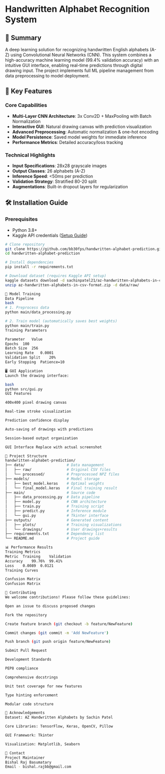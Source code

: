 # Handwritten Alphabet Recognition System

## 📌 Summary
A deep learning solution for recognizing handwritten English alphabets (A-Z) using Convolutional Neural Networks (CNN). This system combines a high-accuracy machine learning model (99.4% validation accuracy) with an intuitive GUI interface, enabling real-time predictions through digital drawing input. The project implements full ML pipeline management from data preprocessing to model deployment.

## 🚀 Key Features
### Core Capabilities
- **Multi-Layer CNN Architecture**: 3x Conv2D + MaxPooling with Batch Normalization
- **Interactive GUI**: Natural drawing canvas with prediction visualization
- **Advanced Preprocessing**: Automatic normalization & one-hot encoding
- **Model Persistence**: Saved model weights for immediate inference
- **Performance Metrics**: Detailed accuracy/loss tracking

### Technical Highlights
- **Input Specifications**: 28x28 grayscale images
- **Output Classes**: 26 alphabets (A-Z)
- **Inference Speed**: <50ms per prediction
- **Validation Strategy**: Stratified 80-20 split
- **Augmentations**: Built-in dropout layers for regularization

## 🛠 Installation Guide

### Prerequisites
- Python 3.8+ 
- Kaggle API credentials ([Setup Guide](https://github.com/Kaggle/kaggle-api))

```bash
# Clone repository
git clone https://github.com/bb30fps/handwritten-alphabet-prediction.git
cd handwritten-alphabet-prediction

# Install dependencies
pip install -r requirements.txt

# Download dataset (requires Kaggle API setup)
kaggle datasets download -d sachinpatel21/az-handwritten-alphabets-in-csv-format
unzip az-handwritten-alphabets-in-csv-format.zip -d data/raw/

🧠 Model Training
Data Pipeline
bash
# 1. Preprocess data
python main/data_processing.py

# 2. Train model (automatically saves best weights)
python main/train.py
Training Parameters

Parameter	Value
Epochs	100
Batch Size	256
Learning Rate	0.0001
Validation Split	20%
Early Stopping	Patience=10

🖥️ GUI Application
Launch the drawing interface:

bash
python src/gui.py
GUI Features

400x400 pixel drawing canvas

Real-time stroke visualization

Prediction confidence display

Auto-saving of drawings with predictions

Session-based output organization

GUI Interface Replace with actual screenshot

📂 Project Structure
handwritten-alphabet-prediction/
├── data/                   # Data management
│   ├── raw/                # Original CSV files
│   └── processed/          # Preprocessed NPZ files
├── models/                 # Model storage
│   ├── best_model.keras    # Optimal weights
│   └── final_model.keras   # Final training result
├── main/                   # Source code
│   ├── data_processing.py  # Data pipeline
│   ├── model.py            # CNN architecture
│   ├── train.py            # Training script
│   ├── predict.py          # Inference module
│   └── gui.py              # Tkinter interface
├── outputs/                # Generated content
│   ├── plots/              # Training visualizations
│   └── drawings/           # User drawings+results
├── requirements.txt        # Dependency list
└── README.md               # Project guide

📊 Performance Results
Training Metrics
Metric	Training	Validation
Accuracy	99.76%	99.41%
Loss	0.0089	0.0121
Training Curves

Confusion Matrix
Confusion Matrix

🤝 Contributing
We welcome contributions! Please follow these guidelines:

Open an issue to discuss proposed changes

Fork the repository

Create feature branch (git checkout -b feature/NewFeature)

Commit changes (git commit -m 'Add NewFeature')

Push branch (git push origin feature/NewFeature)

Submit Pull Request

Development Standards

PEP8 compliance

Comprehensive docstrings

Unit test coverage for new features

Type hinting enforcement

Modular code structure

🙏 Acknowledgements
Dataset: AZ Handwritten Alphabets by Sachin Patel

Core Libraries: TensorFlow, Keras, OpenCV, Pillow

GUI Framework: Tkinter

Visualization: Matplotlib, Seaborn

📧 Contact
Project Maintainer
Bishal Raj Basumatary
Email - bishal.rajbb@gmail.com
